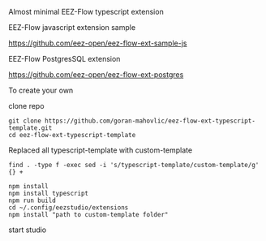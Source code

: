 Almost minimal EEZ-Flow typescript extension

EEZ-Flow javascript extension sample

https://github.com/eez-open/eez-flow-ext-sample-js

EEZ-Flow PostgresSQL extension

https://github.com/eez-open/eez-flow-ext-postgres

To create your own

clone repo 

```
git clone https://github.com/goran-mahovlic/eez-flow-ext-typescript-template.git
cd eez-flow-ext-typescript-template
```

Replaced all typescript-template with custom-template

```
find . -type f -exec sed -i 's/typescript-template/custom-template/g' {} +
```

```
npm install
npm install typescript
npm run build
cd ~/.config/eezstudio/extensions
npm install "path to custom-template folder"
```

start studio

